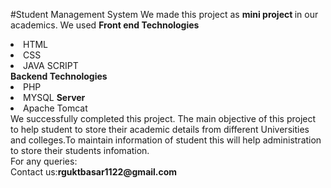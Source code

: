 #Student Management System
We made this project as <b>mini project </b> in our academics.
We used <b>Front end Technologies</b>
<li>HTML
<li>CSS
<li>JAVA SCRIPT
<br>
<b>Backend Technologies</b>
<li>PHP
<li>MYSQL
<b>Server</b>
<br>
<li>Apache Tomcat
<br>
We successfully completed this project.
The main objective of this project to help student to store their academic details from different Universities and colleges.To maintain information of student this will help administration to store their students infomation.
<br>
For any queries:
<br>
Contact us:<b>rguktbasar1122@gmail.com</b>
 
